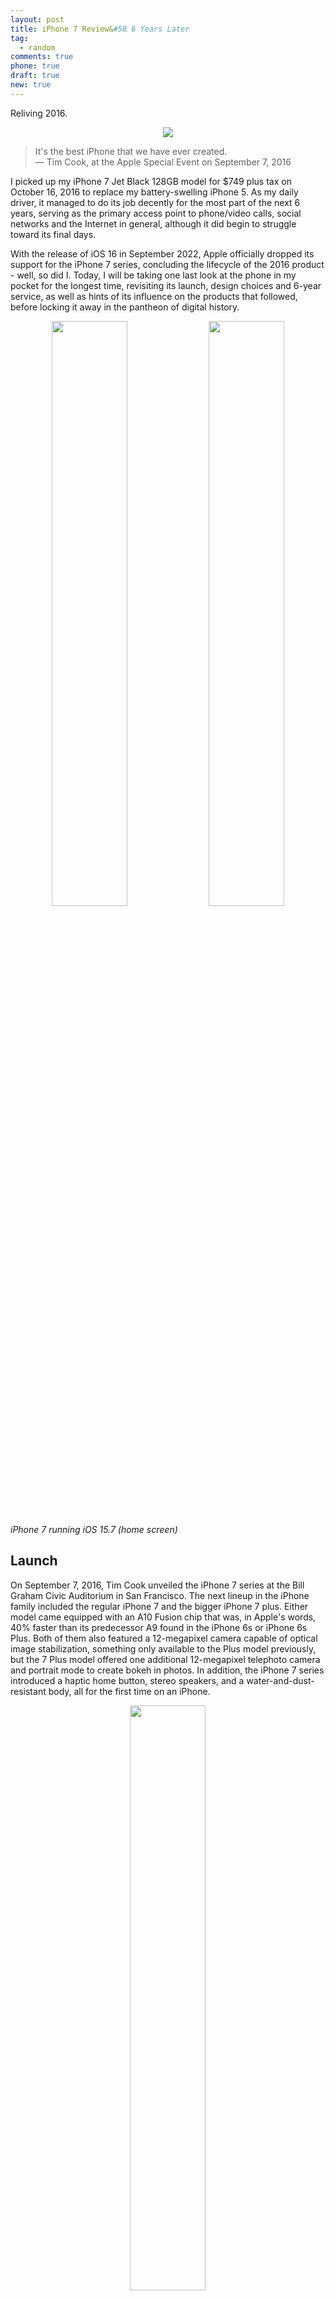 ```yaml
---
layout: post
title: iPhone 7 Review&#58 6 Years Later
tag:
  - random
comments: true
phone: true
draft: true
new: true
---
```


Reliving 2016.

<p float="left" align="middle">
  <img src="https://shawenyao.github.io/Photos/iPhone 7/Portrait/IMG_0672.jpg"/>
</p>

> It's the best iPhone that we have ever created. <br>
> ― Tim Cook, at the Apple Special Event on September 7, 2016

I picked up my iPhone 7 Jet Black 128GB model for $749 plus tax on October 16, 2016 to replace my battery-swelling iPhone 5. As my daily driver, it managed to do its job decently for the most part of the next 6 years, serving as the primary access point to phone/video calls, social networks and the Internet in general, although it did begin to struggle toward its final days.  

With the release of iOS 16 in September 2022, Apple officially dropped its support for the iPhone 7 series, concluding the lifecycle of the 2016 product - well, so did I. Today, I will be taking one last look at the phone in my pocket for the longest time, revisiting its launch, design choices and 6-year service, as well as hints of its influence on the products that followed, before locking it away in the pantheon of digital history.

<p float="left" align="middle">
  <img src="https://shawenyao.github.io/Photos/iPhone 7/Portrait/IMG_0670.jpg" width="49%" />
  <img src="https://shawenyao.github.io/Photos/iPhone 7/Screenshots/home_screen.jpg" width="49%" /> 
</p>

_iPhone 7 running iOS 15.7 (home screen)_

## Launch
On September 7, 2016, Tim Cook unveiled the iPhone 7 series at the Bill Graham Civic Auditorium in San Francisco. The next lineup in the iPhone family included the regular iPhone 7 and the bigger iPhone 7 plus. Either model came equipped with an A10 Fusion chip that was, in Apple's words, 40% faster than its predecessor A9 found in the iPhone 6s or iPhone 6s Plus. Both of them also featured a 12-megapixel camera capable of optical image stabilization, something only available to the Plus model previously, but the 7 Plus model offered one additional 12-megapixel telephoto camera and portrait mode to create bokeh in photos. In addition, the iPhone 7 series introduced a haptic home button, stereo speakers, and a water-and-dust-resistant body, all for the first time on an iPhone.

<p float="left" align="middle">
  <img src="https://shawenyao.github.io/Photos/iPhone 7/Screenshots/geekbench1.jpg" width="49%" />
</p>

_Geekbench score of the A10 Fusion chip (when battery is sufficiently charged)_

## Headphone Jack
One of the biggest controversies surrounding the launch of iPhone 7 was its headphone jack, or the absence of one. Phil Schiller, Apple's senior vice president of worldwide marketing, indeed sounded a little defensive when he took three whole minutes on stage characterizing it as a "courageous" move to challenge the long-established practice. Since then, Apple doubled down on the design with every subsequent iPhone release. The bet paid off.The Android camp fought back for a year or two before giving in eventually. Consumers have also learned to embrace the age of wireless audio, to the point where today, a headphone-jack-less phone has become all but the new default, at least among flagship smartphones on the market. History will remember that it all began with this phone.

| Model | Year | Have a headphone jack? |
| --- | --- | --- |
| iPhone 14 Series | 2022 | No |
| Samsung Galaxy S22 Series | 2022 | No |
| Samsung Galaxy Z Flip 4 & Z Fold 4 | 2022 | No |
| Google Pixel 7 Series | 2022 | No |
| OnePlus 10 Seires | 2022 | No |
| Moto Edge+ | 2022 | No |

_An incomplete survey of major smartphones on the market in 2022_

## Home Button and Touch ID
The removal of a headphone jack, according to Phil Schiller, freed up enough of the precious internal space in order to make room for another pivotal feature: an immoveable yet clicky home button. Gone were the mechanical home buttons common to all iPhones prior, probably one of the most vulnerable parts of the hardware. The new, improved home button was physically incapable of movement of any sorts, but the "taptic engine" inside would instead provide a subtle, vibrational feedback whenever the home button was pressed. The end result was an unmistakable impression of tactile "clicky-ness". It just felt right.

<p float="left" align="middle">
  <img src="https://shawenyao.github.io/Photos/iPhone 7/Screenshots/haptic.jpg" width="49%" /> 
</p>

_Configuration of the strength of the haptic feedback_

Meanwhile, biometrics-based identification as a whole has only become more ubiquitous than ever six years later. The Touch ID technology that began with iPhone 5s (2015), along with its extension, Face ID introduced with iPhone X (2017), made it virtually impossible to go back to a time when the safety of data in your phone meant having to type a passcode each time it needed to be unlocked. Between the two though, I still have a slight preference for Touch ID, due to its versatility and the attention-free unlocking experience.

## Camera
iPhone 7 has a 12-megapixel camera, the pixel count of which was first introduced with the iPhone 6s series a year earlier and from there, remained unchanged until the iPhone 14 Pro line in 2022. Quality-wise, it's what you can expect from an entry-level model of iPhone. It shoots sharp pictures with vibrant color under well-lit conditions. At night, the camera could still impress you with its optical image stablization, but it might take a few attempts to get the perfect shot.

<p float="left" align="middle">
  <img src="https://shawenyao.github.io/Photos/iPhone 7/IMG_6038.jpg" width="49%" />
  <img src="https://shawenyao.github.io/Photos/iPhone 7/IMG_9145.jpg" width="49%" /> 
</p>

<p float="left" align="middle">
  <img src="https://shawenyao.github.io/Photos/iPhone 7/IMG_6477.jpg" width="49%" /> 
  <img src="https://shawenyao.github.io/Photos/iPhone 7/IMG_5810.jpg" width="49%" />
</p>

<p float="left" align="middle">
  <img src="https://shawenyao.github.io/Photos/iPhone 7/IMG_7199.jpg" width="49%" />
  <img src="https://shawenyao.github.io/Photos/iPhone 7/IMG_9121.jpg" width="49%" /> 
</p>

## Reliability
Battery is where the 6-year old phone truly shows its weakness. In 2016, iPhone 7 was claimed to have longest battery life ever in an iPhone, which feels surreal today. In fact, the battery health has become so concerning that in the past year or so, I wouldn't dare going outside without a power bank for an extended period of time. The worst part is that the phone seems to have lost its ability to gauge how much juice is left in the battery. Sometimes it can still go on for a few hours with a terrifying "1%" in the top-right corner, reminding me of its age.

Shortly after iPhone 7's launch, battery emerged at the center of a controversy dubbed "batterygate". For years there had been anecdotal evidence suggesting that older models of iPhone became increasingly slower with each iOS upgrade, leading people to speculate that it was a concious decision at Apple to encourage people toward buying a new one, a practice known as "planned obsolescence". The batterygate culminated with Apple's apology in December 2017 where it promised to offer battery replacements at a reduced cost for a year and better transparency on battery and performance management in the future. Today, battery-induced performance throttling is still very much a thing. The phone performs about 40-50% slower when the system decides so, even without entering low battery mode.

<p float="left" align="middle">
  <img src="https://shawenyao.github.io/Photos/iPhone 7/Screenshots/battery.jpg" width="49%" />
  <img src="https://shawenyao.github.io/Photos/iPhone 7/Screenshots/geekbench2.jpg" width="49%" /> 
</p>

_Left: battery health after 6 years of degradation; right: Geekbench score of the A10 Fusion chip under CPU throttling conditions_

## Wrap-up
iPhone 7 was okay. It was neither as incremental as the iPhone 8 one year later, nor as radical as the iPhone X one year later as well. The lack of headphone jack hasn't been as big of a deal as many critics argued it would be back then. The haptic engine rendered the home button the ultimate form of its former iterations.

<p float="left" align="middle">
  <img src="https://shawenyao.github.io/Photos/iPhone 7/Portrait/IMG_0669.jpg" width="49%" />
  <img src="https://shawenyao.github.io/Photos/iPhone 7/Screenshots/lock_screen.jpg" width="49%" /> 
</p>

_iPhone 7 running iOS 15.7 (lock screen)_

## Read More
Wikipedia, "[iPhone 7](https://en.wikipedia.org/wiki/IPhone_7)"

YouTube, "[Apple – September Event 2016](https://www.youtube.com/watch?v=NS0txu_Kzl8)"

The Verge, "[iPhone 7 Review](https://www.theverge.com/a/apple-iphone-7-review-vs-iphone-7-plus)"

The Verge, "[Taking the headphone jack off phones is user-hostile and stupid](https://www.theverge.com/circuitbreaker/2016/6/21/11991302/iphone-no-headphone-jack-user-hostile-stupid)"

Wikipedia, "[Batterygate](https://en.wikipedia.org/wiki/Batterygate)"

Wikipedia, "[Planned obsolescence](https://en.wikipedia.org/wiki/Planned_obsolescence)"

The Verge, "[Apple apologizes for iPhone slowdown drama, will offer $29 battery replacements for a year](https://www.theverge.com/2017/12/28/16827248/apple-iphone-battery-replacement-price-slow-down-apology)"

